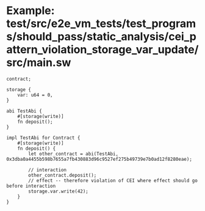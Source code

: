 # Example: test/src/e2e_vm_tests/test_programs/should_pass/static_analysis/cei_pattern_violation_storage_var_update/src/main.sw

```sway
contract;

storage {
    var: u64 = 0,
}

abi TestAbi {
    #[storage(write)]
    fn deposit();
}

impl TestAbi for Contract {
    #[storage(write)]
    fn deposit() {
        let other_contract = abi(TestAbi, 0x3dba0a4455b598b7655a7fb430883d96c9527ef275b49739e7b0ad12f8280eae);

        // interaction
        other_contract.deposit();
        // effect -- therefore violation of CEI where effect should go before interaction
        storage.var.write(42);
    }
}

```
